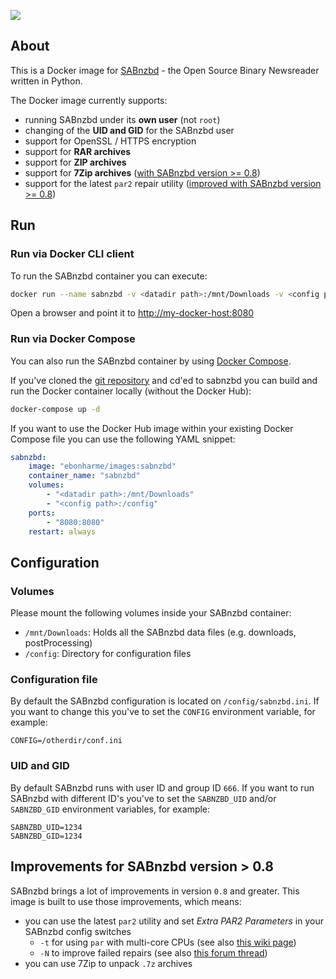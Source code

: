 [![](https://images.microbadger.com/badges/image/ebonharme/images:sabnzbd.svg)](https://microbadger.com/images/ebonharme/images:sabnzbd "Get your own image badge on microbadger.com")

## About

This is a Docker image for [SABnzbd](http://sabnzbd.org/) - the Open Source Binary Newsreader written in Python.

The Docker image currently supports:

* running SABnzbd under its __own user__ (not `root`)
* changing of the __UID and GID__ for the SABnzbd user
* support for OpenSSL / HTTPS encryption
* support for __RAR archives__
* support for __ZIP archives__
* support for __7Zip archives__ ([with SABnzbd version >= 0.8](#improvements-for-sabnzbd-version--08))
* support for the latest `par2` repair utility ([improved with SABnzbd version >= 0.8](#improvements-for-sabnzbd-version--08))

## Run

### Run via Docker CLI client

To run the SABnzbd container you can execute:

```bash
docker run --name sabnzbd -v <datadir path>:/mnt/Downloads -v <config path>:/config -p 8080:8080 ebonharme/images:sabnzbd
```

Open a browser and point it to [http://my-docker-host:8080](http://my-docker-host:8080)

### Run via Docker Compose

You can also run the SABnzbd container by using [Docker Compose](https://www.docker.com/docker-compose).

If you've cloned the [git repository](https://github.com/ebonharme/images) and cd'ed to sabnzbd you can build and run the Docker container locally (without the Docker Hub):

```bash
docker-compose up -d
```

If you want to use the Docker Hub image within your existing Docker Compose file you can use the following YAML snippet:

```yaml
sabnzbd:
    image: "ebonharme/images:sabnzbd"
    container_name: "sabnzbd"
    volumes:
        - "<datadir path>:/mnt/Downloads"
        - "<config path>:/config"
    ports:
        - "8080:8080"
    restart: always
```

## Configuration

### Volumes

Please mount the following volumes inside your SABnzbd container:

* `/mnt/Downloads`: Holds all the SABnzbd data files (e.g. downloads, postProcessing)
* `/config`: Directory for configuration files

### Configuration file

By default the SABnzbd configuration is located on `/config/sabnzbd.ini`.
If you want to change this you've to set the `CONFIG` environment variable, for example:

```
CONFIG=/otherdir/conf.ini
```

### UID and GID

By default SABnzbd runs with user ID and group ID `666`.
If you want to run SABnzbd with different ID's you've to set the `SABNZBD_UID` and/or `SABNZBD_GID` environment variables, for example:

```
SABNZBD_UID=1234
SABNZBD_GID=1234
```

## Improvements for SABnzbd version > 0.8

SABnzbd brings a lot of improvements in version `0.8` and greater. This image is built to use those improvements, which means:

* you can use the latest `par2` utility and set _Extra PAR2 Parameters_ in your SABnzbd config switches
  * `-t` for using `par` with multi-core CPUs (see also [this wiki page](http://wiki.sabnzbd.org/configure-switches#multi-core))
  * `-N` to improve failed repairs (see also [this forum thread](http://forums.sabnzbd.org/viewtopic.php?f=2&t=19913#p103827))
* you can use 7Zip to unpack `.7z` archives

